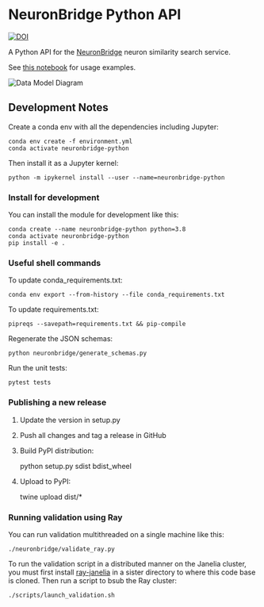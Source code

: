 # NeuronBridge Python API

[![DOI](https://zenodo.org/badge/479832149.svg)](https://zenodo.org/badge/latestdoi/479832149)

A Python API for the [NeuronBridge](https://github.com/JaneliaSciComp/neuronbridge) neuron similarity search service.

See [this notebook](notebooks/python_api_examples.ipynb) for usage examples.

![Data Model Diagram](model_diagram.png)


## Development Notes

Create a conda env with all the dependencies including Jupyter:

    conda env create -f environment.yml
    conda activate neuronbridge-python

Then install it as a Jupyter kernel:
    
    python -m ipykernel install --user --name=neuronbridge-python


### Install for development

You can install the module for development like this:

    conda create --name neuronbridge-python python=3.8
    conda activate neuronbridge-python
    pip install -e .


### Useful shell commands

To update conda_requirements.txt:

    conda env export --from-history --file conda_requirements.txt

To update requirements.txt:

    pipreqs --savepath=requirements.txt && pip-compile

Regenerate the JSON schemas:

    python neuronbridge/generate_schemas.py

Run the unit tests:

    pytest tests


### Publishing a new release

1) Update the version in setup.py
2) Push all changes and tag a release in GitHub
3) Build PyPI distribution:

    python setup.py sdist bdist_wheel

4) Upload to PyPI:

    twine upload dist/*


### Running validation using Ray

You can run validation multithreaded on a single machine like this:

    ./neuronbridge/validate_ray.py

To run the validation script in a distributed manner on the Janelia cluster, you must first install [ray-janelia](https://github.com/JaneliaSciComp/ray-janelia) in a sister directory to where this code base is cloned. Then run a script to bsub the Ray cluster:

    ./scripts/launch_validation.sh
